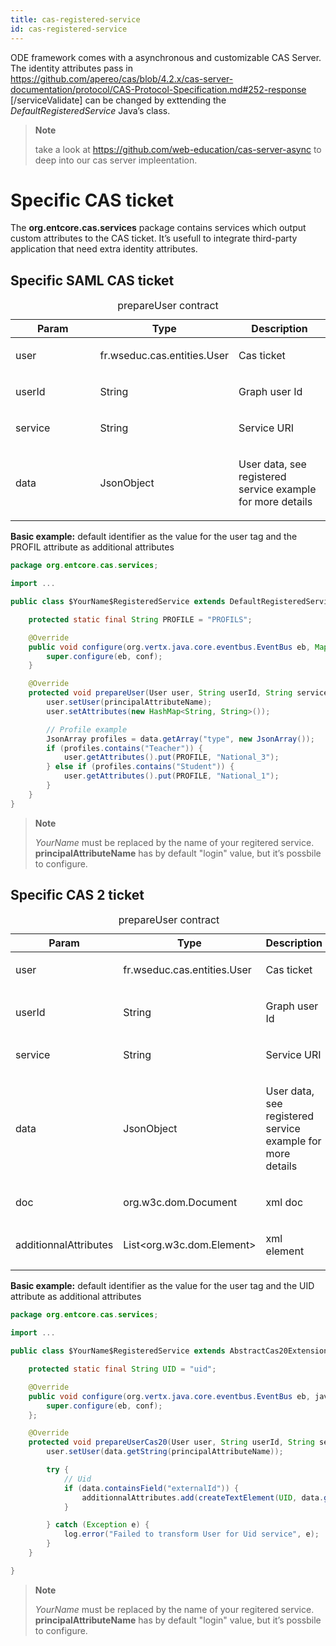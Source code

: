 ```yaml
---
title: cas-registered-service
id: cas-registered-service
---
```

ODE framework comes with a asynchronous and customizable CAS Server. The identity attributes pass in <https://github.com/apereo/cas/blob/4.2.x/cas-server-documentation/protocol/CAS-Protocol-Specification.md#252-response> \[/serviceValidate\] can be changed by exttending the *DefaultRegisteredService* Java’s class.

> **Note**
>
> take a look at <https://github.com/web-education/cas-server-async> to deep into our cas server impleentation.

# Specific CAS ticket

The **org.entcore.cas.services** package contains services which output custom attributes to the CAS ticket. It’s usefull to integrate third-party application that need extra identity attributes.

## Specific SAML CAS ticket

<table>
<caption>prepareUser contract</caption>
<colgroup>
<col width="33%" />
<col width="33%" />
<col width="33%" />
</colgroup>
<thead>
<tr class="header">
<th>Param</th>
<th>Type</th>
<th>Description</th>
</tr>
</thead>
<tbody>
<tr class="odd">
<td><p>user</p></td>
<td><p>fr.wseduc.cas.entities.User</p></td>
<td><p>Cas ticket</p></td>
</tr>
<tr class="even">
<td><p>userId</p></td>
<td><p>String</p></td>
<td><p>Graph user Id</p></td>
</tr>
<tr class="odd">
<td><p>service</p></td>
<td><p>String</p></td>
<td><p>Service URI</p></td>
</tr>
<tr class="even">
<td><p>data</p></td>
<td><p>JsonObject</p></td>
<td><p>User data, see registered service example for more details</p></td>
</tr>
</tbody>
</table>

**Basic example:** default identifier as the value for the user tag and the PROFIL attribute as additional attributes

``` java
package org.entcore.cas.services;

import ...

public class $YourName$RegisteredService extends DefaultRegisteredService {

    protected static final String PROFILE = "PROFILS";

    @Override
    public void configure(org.vertx.java.core.eventbus.EventBus eb, Map<String,Object> conf){
        super.configure(eb, conf);
    }

    @Override
    protected void prepareUser(User user, String userId, String service, JsonObject data) {
        user.setUser(principalAttributeName);
        user.setAttributes(new HashMap<String, String>());

        // Profile example
        JsonArray profiles = data.getArray("type", new JsonArray());
        if (profiles.contains("Teacher")) {
            user.getAttributes().put(PROFILE, "National_3");
        } else if (profiles.contains("Student")) {
            user.getAttributes().put(PROFILE, "National_1");
        }
    }
}
```

> **Note**
>
> $YourName$ must be replaced by the name of your regitered service. **principalAttributeName** has by default "login" value, but it’s possbile to configure.

## Specific CAS 2 ticket

<table>
<caption>prepareUser contract</caption>
<colgroup>
<col width="33%" />
<col width="33%" />
<col width="33%" />
</colgroup>
<thead>
<tr class="header">
<th>Param</th>
<th>Type</th>
<th>Description</th>
</tr>
</thead>
<tbody>
<tr class="odd">
<td><p>user</p></td>
<td><p>fr.wseduc.cas.entities.User</p></td>
<td><p>Cas ticket</p></td>
</tr>
<tr class="even">
<td><p>userId</p></td>
<td><p>String</p></td>
<td><p>Graph user Id</p></td>
</tr>
<tr class="odd">
<td><p>service</p></td>
<td><p>String</p></td>
<td><p>Service URI</p></td>
</tr>
<tr class="even">
<td><p>data</p></td>
<td><p>JsonObject</p></td>
<td><p>User data, see registered service example for more details</p></td>
</tr>
<tr class="odd">
<td><p>doc</p></td>
<td><p>org.w3c.dom.Document</p></td>
<td><p>xml doc</p></td>
</tr>
<tr class="even">
<td><p>additionnalAttributes</p></td>
<td><p>List&lt;org.w3c.dom.Element&gt;</p></td>
<td><p>xml element</p></td>
</tr>
</tbody>
</table>

**Basic example:** default identifier as the value for the user tag and the UID attribute as additional attributes

``` java
package org.entcore.cas.services;

import ...

public class $YourName$RegisteredService extends AbstractCas20ExtensionRegisteredService {

    protected static final String UID = "uid";

    @Override
    public void configure(org.vertx.java.core.eventbus.EventBus eb, java.util.Map<String,Object> conf) {
        super.configure(eb, conf);
    };

    @Override
    protected void prepareUserCas20(User user, String userId, String service, JsonObject data, Document doc, List<Element> additionnalAttributes) {
        user.setUser(data.getString(principalAttributeName));

        try {
            // Uid
            if (data.containsField("externalId")) {
                additionnalAttributes.add(createTextElement(UID, data.getString("externalId"), doc));
            }

        } catch (Exception e) {
            log.error("Failed to transform User for Uid service", e);
        }
    }

}
```

> **Note**
>
> $YourName$ must be replaced by the name of your regitered service. **principalAttributeName** has by default "login" value, but it’s possbile to configure.
